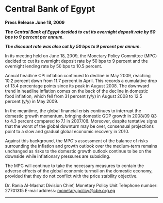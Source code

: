 #  Central Bank of Egypt

**Press Release**
**June 18, 2009**

**_The Central Bank of Egypt decided to cut its overnight deposit rate by 50 bps to 9_**
**_percent per annum._**

**_The discount rate was also cut by 50 bps to 9 percent per annum._**

In its meeting held on June 18, 2009, the Monetary Policy Committee (MPC) decided to
cut its overnight deposit rate by 50 bps to 9 percent and the overnight lending rate by 50
bps to 10.5 percent.

Annual headline CPI inflation continued to decline in May 2009, reaching 10.2 percent
down from 11.7 percent in April. This records a cumulative drop of 13.4 percentage
points since its peak in August 2008. The downward trend in headline inflation comes on
the back of the decline in domestic food inflation, which fell from 31 percent (y/y) in
August 2008 to 12.5 percent (y/y) in May 2009.

In the meantime, the global financial crisis continues to interrupt the domestic growth
momentum, bringing domestic GDP growth in 2008/09 Q3 to 4.3 percent compared to
7.1 in 2007/08. Moreover, despite tentative signs that the worst of the global downturn
may be over, consensual projections point to a slow and gradual global economic
recovery in 2010.

Against this background, the MPC's assessment of the balance of risks surrounding the
inflation and growth outlook over the medium-term remains unchanged as risks to the
domestic growth outlook continue to be on the downside while inflationary pressures are
subsiding.

The MPC will continue to take the necessary measures to contain the adverse effects of
the global economic turmoil on the domestic economy, provided that they do not conflict
with the price stability objective.

Dr. Rania Al-Mashat
Division Chief, Monetary Policy Unit
Telephone number: 27701315
E-mail address: monetary.policy@cbe.org.eg


-----

